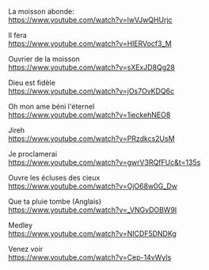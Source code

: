 La moisson abonde:  
https://www.youtube.com/watch?v=lwVJwQHUrjc  
  
Il fera  
https://www.youtube.com/watch?v=HlERVocf3_M  
  
Ouvrier de la moisson  
https://www.youtube.com/watch?v=sXExJD8Qg28  
  
Dieu est fidèle  
https://www.youtube.com/watch?v=jOs7OvKDQ6c  
  
Oh mon ame béni l'éternel  
https://www.youtube.com/watch?v=1ieckehNEO8  
  
Jireh  
https://www.youtube.com/watch?v=PRzdkcs2UsM  
  
Je proclamerai  
https://www.youtube.com/watch?v=gwrV3RQfFUc&t=135s  
  
Ouvre les écluses des cieux  
https://www.youtube.com/watch?v=OjO68w0G_Dw  
  
Que ta pluie tombe (Anglais)  
https://www.youtube.com/watch?v=_VNGvDOBW9I  
  
Medley  
https://www.youtube.com/watch?v=NICDF5DNDKg  
  
Venez voir  
https://www.youtube.com/watch?v=Cep-14vWyIs  

